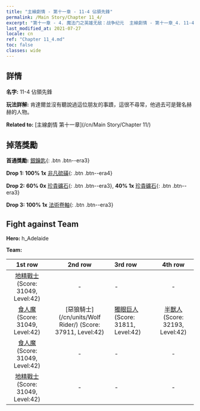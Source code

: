```yaml
---
title: "主線劇情 - 第十一章 - 11-4 佔領先鋒"
permalink: /Main Story/Chapter 11_4/
excerpt: "第十一章 - 4. 魔法门之英雄无敌：战争纪元  主線劇情 - 第十一章_4. 11-4 佔領先鋒"
last_modified_at: 2021-07-27
locale: cn
ref: "Chapter 11_4.md"
toc: false
classes: wide
---
```


## 詳情

 **名字:** 11-4 佔領先鋒

 **玩法詳解:** 肯達爾並沒有聽說過這位朋友的事蹟，這很不尋常，他過去可是聲名赫赫的人物。

 **Related to:** [主線劇情 第十一章](/cn/Main Story/Chapter 11/)

## 掉落獎勵

 **首通獎勵:** [銀鑰匙](/cn/Items/con_693/){: .btn .btn--era3}

 **Drop 1:** **100% 1x** [非凡硫磺](/cn/Items/mat_36/){: .btn .btn--era4}

 **Drop 2:** **60% 0x** [珍貴礦石](/cn/Items/mat_26/){: .btn .btn--era3}, **40% 1x** [珍貴礦石](/cn/Items/mat_26/){: .btn .btn--era3}

 **Drop 3:** **100% 1x** [法術卷軸](/cn/Items/con_694/){: .btn .btn--era3}


## Fight against Team
 **Hero:** h_Adelaide

 **Team:**


  | 1st row | 2nd row | 3rd row | 4th row |
  |:----:|:----:|:----|:----:|
  | [地精戰士](/cn/units/Goblin/) (Score: 31049, Level:42)  | - | - | - |
  | [食人魔](/cn/units/Ogre/) (Score: 31049, Level:42)  | [惡狼騎士](/cn/units/Wolf Rider/) (Score: 37911, Level:42)  | [獨眼巨人](/cn/units/Cyclops/) (Score: 31811, Level:42)  | [半獸人](/cn/units/Orc/) (Score: 32193, Level:42)  |
  | [食人魔](/cn/units/Ogre/) (Score: 31049, Level:42)  | - | - | - |
  | [地精戰士](/cn/units/Goblin/) (Score: 31049, Level:42)  | - | - | - |


